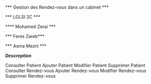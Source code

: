 *** Gestion des Rendez-vous dans un cabinet ***

*** LGLSI 2C ***

**** Mohamed Zerai ***

*** Feres Zareb***

*** Asma Mezni ***

***Descreption***

Consulter Patient
Ajouter Patient
Modifier Patient
Supprimer Patient
Consulter Rendez-vous
Ajouter Rendez-vous
Modifier Rendez-vous
Supprimer Rendez-vous

